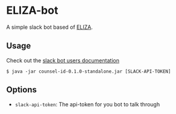# ELIZA-bot

A simple slack bot based of [ELIZA](https://en.wikipedia.org/wiki/ELIZA).

## Usage

Check out the [slack bot users documentation](https://api.slack.com/bot-users)

    $ java -jar counsel-id-0.1.0-standalone.jar [SLACK-API-TOKEN]

## Options

* `slack-api-token`: The api-token for you bot to talk through
